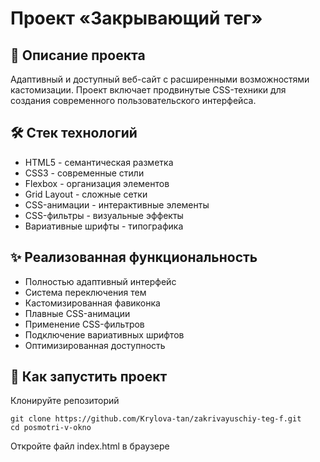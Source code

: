 # Проект «Закрывающий тег»

## 📌 Описание проекта

Адаптивный и доступный веб-сайт с расширенными возможностями кастомизации. Проект включает продвинутые CSS-техники для создания современного пользовательского интерфейса.

## 🛠 Стек технологий

- HTML5 - семантическая разметка
- CSS3 - современные стили
- Flexbox - организация элементов
- Grid Layout - сложные сетки
- CSS-анимации - интерактивные элементы
- CSS-фильтры - визуальные эффекты
- Вариативные шрифты - типографика

## ✨ Реализованная функциональность

- Полностью адаптивный интерфейс
- Система переключения тем
- Кастомизированная фавиконка
- Плавные CSS-анимации
- Применение CSS-фильтров
- Подключение вариативных шрифтов
- Оптимизированная доступность

## 🚀 Как запустить проект

Клонируйте репозиторий

```
git clone https://github.com/Krylova-tan/zakrivayuschiy-teg-f.git
cd posmotri-v-okno
```

Откройте файл index.html в браузере
